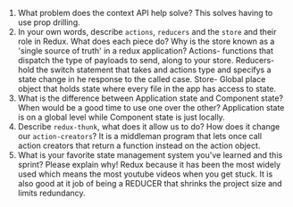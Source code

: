 1. What problem does the context API help solve?
This solves having to use prop drilling.
1. In your own words, describe `actions`, `reducers` and the `store` and their role in Redux. What does each piece do? Why is the store known as a 'single source of truth' in a redux application?
Actions- functions that dispatch the type of payloads to send, along to your store.
Reducers- hold the switch statement that takes and actions type and specifys a  state change in he response to the called case.
Store- Global place object that holds state where every file in the app has access to state.
1. What is the difference between Application state and Component state? When would be a good time to use one over the other?
Application state is on a global level while Component state is just locally.
1. Describe `redux-thunk`, what does it allow us to do? How does it change our `action-creators`?
It is a middleman program that lets once call action creators that return a function instead on the action object.
1. What is your favorite state management system you've learned and this sprint? Please explain why!
Redux because it has been the most widely used which means the most youtube videos when you get stuck. It is also good at it job of being a REDUCER that shrinks the project size and limits redundancy.